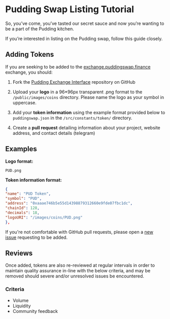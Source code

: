 
# Pudding Swap Listing Tutorial

So, you’ve come, you’ve tasted our secret sauce and now you’re wanting to be a part of the Pudding kitchen.

If you’re interested in listing on the Pudding swap, follow this guide closely.

## Adding Tokens

If you are seeking to be added to the [exchange.puddingswap.finance](https://exchange.puddingswap.finance/) exchange, you should:

1. Fork the [Pudding Exchange Interface](https://github.com/Pudding-Finance/exchange-front) repository on GitHub
2. Upload your **logo** in a 96*96px transparent .png format to the `/public/images/coins` directory. Please name the logo as your symbol in uppercase.

3. Add your **token information** using the example format provided below to `puddingswap.json` in the `/src/constants/token/` directory.

4. Create a **pull request** detailing information about your project, website address, and contact details (telegram)

## Examples

**Logo format:**

`PUD.png`

**Token information format:**

```json
{
"name": "PUD Token",
"symbol": "PUD",
"address": "0xaaae746b5e55d14398879312660e9fde07fbc1dc",
"chainId": 128,
"decimals": 18,
"logoURI": "/images/coins/PUD.png"
},
```

If you're not comfortable with GitHub pull requests, please open a [new issue](https://github.com/Pudding-Finance/exchange-front/issues) requesting to be added.

## Reviews

Once added, tokens are also re-reviewed at regular intervals in order to maintain quality assurance in-line with the below criteria, and may be removed should severe and/or unresolved issues be encountered.

### Criteria

- Volume
- Liquidity
- Community feedback
